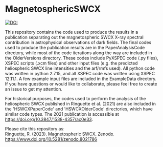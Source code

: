 # MagnetosphericSWCX
[![DOI](https://zenodo.org/badge/651636707.svg)](https://zenodo.org/badge/latestdoi/651636707)

This repository contains the code used to produce the results in a publication separating out the magnetospheric SWCX X-ray spectral contribution in astrophysical observations of dark fields. The final codes used to produce the publication results are in the PaperAnalysisCode directory, while most of the code iterations along the way are included in the OlderVersions directory. These codes include PyXSPEC code (.py files), XSPEC scripts (.xcm files) and other input files (e.g. the predicted heliospheric SWCX line intensities and the arf/rmfs used). All python code was written in python 2.7.15, and all XSPEC code was written using XSPEC 12.11.1. A few example input files are included in the ExampleData directory. If you have questions or would like to collaborate, please feel free to create an issue to get my attention. 

For historical purposes, the codes used to perform the analysis of the heliospheric SWCX published in Ringuette et al. (2021) are also included in the 'HSWCXPaperCode' and 'HSWCXOlderCode' directories, which have similar code types. The 2021 publication is accessible at https://doi.org/10.3847/1538-4357/ac0e33.

Please cite this repository as:  
Ringuette, R. (2023). Magnetospheric SWCX. Zenodo. https://www.doi.org/10.5281/zenodo.8021786  
